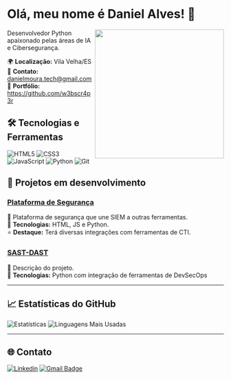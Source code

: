 # Olá, meu nome é Daniel Alves! 👋

<img align="right" width="300" src="https://media.licdn.com/dms/image/v2/D4D03AQFfl8eb81ZdCA/profile-displayphoto-shrink_800_800/B4DZZepC3zGsAg-/0/1745344541002?e=1750896000&v=beta&t=UJ-QTqRGl2jFacogAC6avRSyFeoeyAowkEcz3yRcIlY">

Desenvolvedor Python apaixonado pelas áreas de IA e Cibersegurança.  

🌍 **Localização:** Vila Velha/ES  
📧 **Contato:** danielmoura.tech@gmail.com  
🚀 **Portfólio:** https://github.com/w3bscr4p3r

## 🛠 Tecnologias e Ferramentas

![HTML5](https://img.shields.io/badge/HTML5-E34F26?style=flat&logo=html5&logoColor=white)
![CSS3](https://img.shields.io/badge/CSS3-1572B6?style=flat&logo=css3&logoColor=white)
![JavaScript](https://img.shields.io/badge/JavaScript-F7DF1E?style=flat&logo=javascript&logoColor=black)
![Python](https://img.shields.io/badge/Python-3776AB?style=flat&logo=python&logoColor=white)
![Git](https://img.shields.io/badge/Git-F05032?style=flat&logo=git&logoColor=white)


## 📂 Projetos em desenvolvimento

### [Plataforma de Segurança](https://github.com/seu-usuário/repositório)
📌 Plataforma de segurança que une SIEM a outras ferramentas.  
🔨 **Tecnologias:** HTML, JS e Python.  
⭐ **Destaque:** Terá diversas integrações com ferramentas de CTI.

### [SAST-DAST](https://github.com/seu-usuário/repositório)
📌 Descrição do projeto.  
🔧 **Tecnologias:** Python com integração de ferramentas de DevSecOps  

---

## 📈 Estatísticas do GitHub

![Estatísticas](https://github-readme-stats.vercel.app/api?username=w3bscr4p3r&show_icons=true&theme=radical)
![Linguagens Mais Usadas](https://github-readme-stats.vercel.app/api/top-langs/?username=w3bscr4p3r&layout=compact)

---

## 🌐 Contato

[![Linkedin](https://img.shields.io/badge/-LinkedIn-blue?style=flat-square&logo=Linkedin&logoColor=white&link=https://www.linkedin.com/in/daniel-moura-alves)](https://www.linkedin.com/in/daniel-moura-alves)
[![Gmail Badge](https://img.shields.io/badge/-danielmoura.tech@gmail.com-006bed?style=flat-square&logo=Gmail&logoColor=white&link=mailto:danielmoura.tech@gmail.com)](mailto:danielmoura.tech@gmail.com)

